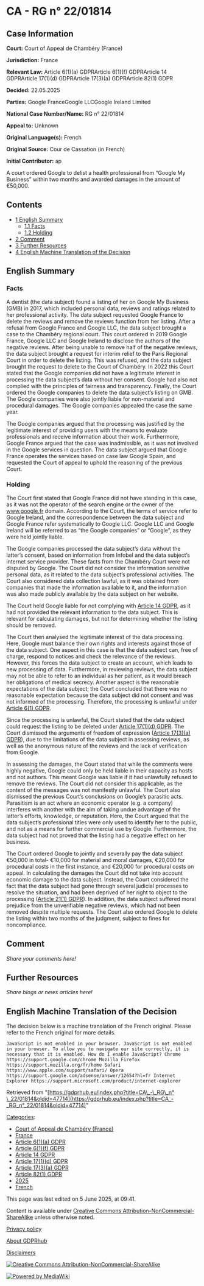 # CA - RG n° 22/01814

## Case Information

**Court:** Court of Appeal de Chambéry (France)

**Jurisdiction:** France

**Relevant Law:** Article 6(1)(a) GDPRArticle 6(1)(f) GDPRArticle 14 GDPRArticle 17(1)(d) GDPRArticle 17(3)(a) GDPRArticle 82(1) GDPR

**Decided:** 22.05.2025

**Parties:** Google FranceGoogle LLCGoogle Ireland Limited

**National Case Number/Name:** RG n° 22/01814

**Appeal to:** Unknown

**Original Language(s):** French

**Original Source:** Cour de Cassation (in French)

**Initial Contributor:** ap

A court ordered Google to delist a health professional from “Google My Business” within two months and awarded damages in the amount of €50,000.

## Contents

*   [1 English Summary](#English_Summary)
    *   [1.1 Facts](#Facts)
    *   [1.2 Holding](#Holding)
*   [2 Comment](#Comment)
*   [3 Further Resources](#Further_Resources)
*   [4 English Machine Translation of the Decision](#English_Machine_Translation_of_the_Decision)

## English Summary

### Facts

A dentist (the data subject) found a listing of her on Google My Business (GMB) in 2017, which included personal data, reviews and ratings related to her professional activity. The data subject requested Google France to delete the reviews and remove the reviews function from her listing. After a refusal from Google France and Google LLC, the data subject brought a case to the Chambéry regional court. This court ordered in 2019 Google France, Google LLC and Google Ireland to disclose the authors of the negative reviews. After being unable to remove half of the negative reviews, the data subject brought a request for interim relief to the Paris Regional Court in order to delete the listing. This was refused, and the data subject brought the request to delete to the Court of Chambéry. In 2022 this Court stated that the Google companies did not have a legitimate interest in processing the data subject’s data without her consent. Google had also not complied with the principles of fairness and transparency. Finally, the Court ordered the Google companies to delete the data subject’s listing on GMB. The Google companies were also jointly liable for non-material and procedural damages. The Google companies appealed the case the same year.

The Google companies argued that the processing was justified by the legitimate interest of providing users with the means to evaluate professionals and receive information about their work. Furthermore, Google France argued that the case was inadmissible, as it was not involved in the Google services in question. The data subject argued that Google France operates the services based on case law Google Spain, and requested the Court of appeal to uphold the reasoning of the previous Court.

### Holding

The Court first stated that Google France did not have standing in this case, as it was not the operator of the search engine or the owner of the www.google.fr domain. According to the Court, the terms of service refer to Google Ireland, and the correspondence between the data subject and Google France refer systematically to Google LLC. Google LLC and Google Ireland will be referred to as “the Google companies” or “Google”, as they were held jointly liable.

The Google companies processed the data subject’s data without the latter’s consent, based on information from Infobel and the data subject’s internet service provider. These facts from the Chambéry Court were not disputed by Google. The Court did not consider the information sensitive personal data, as it related to the data subject’s professional activities. The Court also considered data collection lawful, as it was obtained from companies that made the information available to it, and the information was also made publicly available by the data subject on her website.

The Court held Google liable for not complying with [Article 14 GDPR](/index.php?title=Article_14_GDPR "Article 14 GDPR"), as it had not provided the relevant information to the data subject. This is relevant for calculating damages, but not for determining whether the listing should be removed.

The Court then analysed the legitimate interest of the data processing. Here, Google must balance their own rights and interests against those of the data subject. One aspect in this case is that the data subject can, free of charge, respond to notices and check the relevance of the reviews. However, this forces the data subject to create an account, which leads to new processing of data. Furthermore, in reviewing reviews, the data subject may not be able to refer to an individual as her patient, as it would breach her obligations of medical secrecy. Another aspect is the reasonable expectations of the data subject; the Court concluded that there was no reasonable expectation because the data subject did not consent and was not informed of the processing. Therefore, the processing is unlawful under [Article 6(1) GDPR](/index.php?title=Article_6_GDPR#1 "Article 6 GDPR").

Since the processing is unlawful, the Court stated that the data subject could request the listing to be deleted under [Article 17(1)(d) GDPR](/index.php?title=Article_17_GDPR "Article 17 GDPR"). The Court dismissed the arguments of freedom of expression ([Article 17(3)(a) GDPR](/index.php?title=Article_17_GDPR "Article 17 GDPR")), due to the limitations of the data subject in assessing reviews, as well as the anonymous nature of the reviews and the lack of verification from Google.

In assessing the damages, the Court stated that while the comments were highly negative, Google could only be held liable in their capacity as hosts and not authors. This meant Google was liable if it had unlawfully refused to remove the reviews. The Court did not consider this applicable, as the content of the messages was not manifestly unlawful. The Court also dismissed the previous Court’s conclusions on Google’s parasitic acts. Parasitism is an act where an economic operator (e.g. a company) interferes with another with the aim of taking undue advantage of the latter’s efforts, knowledge, or reputation. Here, the Court argued that the data subject’s professional titles were only used to identify her to the public, and not as a means for further commercial use by Google. Furthermore, the data subject had not proved that the listing had a negative effect on her business.

The Court ordered Google to jointly and severally pay the data subject €50,000 in total- €10,000 for material and moral damages, €20,000 for procedural costs in the first instance, and €20,000 for procedural costs on appeal. In calculating the damages the Court did not take into account economic damage to the data subject. Instead, the Court considered the fact that the data subject had gone through several judicial processes to resolve the situation, and had been deprived of her right to object to the processing ([Article 21(1) GDPR](/index.php?title=Article_21_GDPR "Article 21 GDPR")). In addition, the data subject suffered moral prejudice from the unverifiable negative reviews, which had not been removed despite multiple requests. The Court also ordered Google to delete the listing within two months of the judgment, subject to fines for noncompliance.

## Comment

_Share your comments here!_

## Further Resources

_Share blogs or news articles here!_

## English Machine Translation of the Decision

The decision below is a machine translation of the French original. Please refer to the French original for more details.

```
JavaScript is not enabled in your browser. JavaScript is not enabled in your browser. To allow you to navigate our site correctly, it is necessary that it is enabled. How do I enable JavaScript? Chrome https://support.google.com/chrome Mozilla Firefox https://support.mozilla.org/fr/home Safari https://www.apple.com/support/safari/ Opera https://support.google.com/adsense/answer/12654?hl=fr Internet Explorer https://support.microsoft.com/product/internet-explorer

```

Retrieved from "[https://gdprhub.eu/index.php?title=CA\_-\_RG\_n°\_22/01814&oldid=47714](https://gdprhub.eu/index.php?title=CA_-_RG_n°_22/01814&oldid=47714)"

[Categories](/index.php?title=Special:Categories "Special:Categories"):

*   [Court of Appeal de Chambéry (France)](/index.php?title=Category:Court_of_Appeal_de_Chamb%C3%A9ry_\(France\)&action=edit&redlink=1 "Category:Court of Appeal de Chambéry (France) (page does not exist)")
*   [France](/index.php?title=Category:France "Category:France")
*   [Article 6(1)(a) GDPR](/index.php?title=Category:Article_6\(1\)\(a\)_GDPR "Category:Article 6(1)(a) GDPR")
*   [Article 6(1)(f) GDPR](/index.php?title=Category:Article_6\(1\)\(f\)_GDPR "Category:Article 6(1)(f) GDPR")
*   [Article 14 GDPR](/index.php?title=Category:Article_14_GDPR "Category:Article 14 GDPR")
*   [Article 17(1)(d) GDPR](/index.php?title=Category:Article_17\(1\)\(d\)_GDPR "Category:Article 17(1)(d) GDPR")
*   [Article 17(3)(a) GDPR](/index.php?title=Category:Article_17\(3\)\(a\)_GDPR "Category:Article 17(3)(a) GDPR")
*   [Article 82(1) GDPR](/index.php?title=Category:Article_82\(1\)_GDPR "Category:Article 82(1) GDPR")
*   [2025](/index.php?title=Category:2025 "Category:2025")
*   [French](/index.php?title=Category:French "Category:French")

This page was last edited on 5 June 2025, at 09:41.

Content is available under [Creative Commons Attribution-NonCommercial-ShareAlike](https://creativecommons.org/licenses/by-nc-sa/4.0/) unless otherwise noted.

[Privacy policy](/index.php?title=GDPRhub:Privacy_policy)

[About GDPRhub](/index.php?title=GDPRhub:About)

[Disclaimers](/index.php?title=GDPRhub:General_disclaimer)

[![Creative Commons Attribution-NonCommercial-ShareAlike](/resources/assets/licenses/cc-by-nc-sa.png)](https://creativecommons.org/licenses/by-nc-sa/4.0/)

[![Powered by MediaWiki](/resources/assets/poweredby_mediawiki_88x31.png)](https://www.mediawiki.org/)